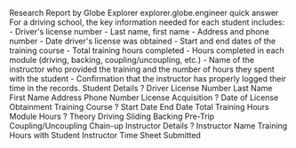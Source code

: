Research Report by Globe Explorer explorer.globe.engineer
  quick answer
For a driving school, the key information needed for each student includes: - Driver's license number - Last name, first name - Address and phone number - Date driver's license was obtained - Start and end dates of the training course - Total training hours completed - Hours completed in each module (driving, backing, coupling/uncoupling, etc.) - Name of the instructor who provided the training and the number of hours they spent with the student - Confirmation that the instructor has properly logged their time in the records.
 Student Details   ?
  Driver License Number
       Last Name
       First Name
       Address
       Phone Number
        License Acquisition ?
 Date of License Obtainment
     Training Course   ?
    Start Date
End Date
Total Training Hours
                   Module Hours   ?
  Theory
  Driving
      Sliding
       Backing
      Pre-Trip
       Coupling/Uncoupling
       Chain-up
         Instructor Details   ?
  Instructor Name
       Training Hours with Student
       Instructor Time Sheet Submitted
        
 
